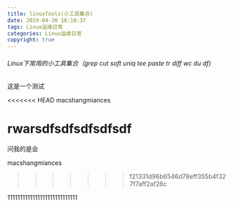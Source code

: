 ```yaml
---
title: linuxTools(小工具集合)
date: 2019-04-30 16:18:37
tags: Linux运维日常
categories: Linux运维日常
copyright: true
---
```

###### Linux下常用的小工具集合（grep cut soft uniq tee paste tr diff wc du df)

这是一个测试


<<<<<<< HEAD
macshangmiances 




rwarsdfsdfsdfsdfsdf
=======
问我的是会


macshangmiances 
>>>>>>> f21331d96b6546d78eff355b4f327f7aff2af26c






1111111111111111111111111111